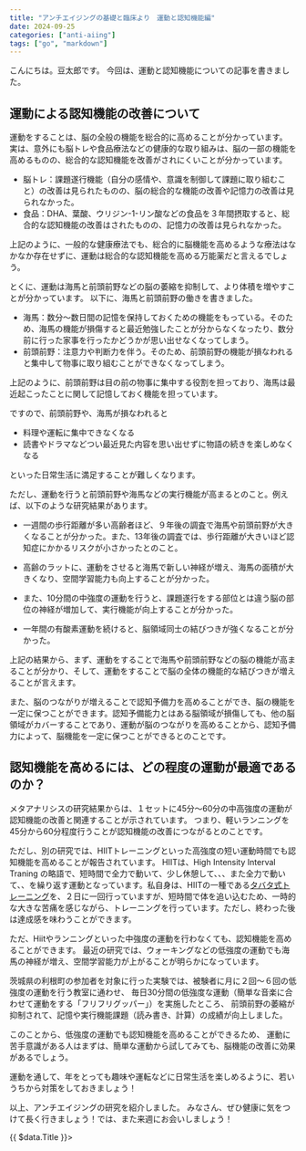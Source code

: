 ```yaml
---
title: "アンチエイジングの基礎と臨床より　運動と認知機能編"
date: 2024-09-25
categories: ["anti-aiing"]
tags: ["go", "markdown"]
---
```


こんにちは。豆太郎です。
今回は、運動と認知機能についての記事を書きました。


## 運動による認知機能の改善について

運動をすることは、脳の全般の機能を総合的に高めることが分かっています。
実は、意外にも脳トレや食品療法などの健康的な取り組みは、脳の一部の機能を高めるものの、総合的な認知機能を改善がされにくいことが分かっています。

- 脳トレ：課題遂行機能（自分の感情や、意識を制御して課題に取り組むこと）の改善は見られたものの、脳の総合的な機能の改善や記憶力の改善は見られなかった。
- 食品：DHA、葉酸、ウリジン-1-リン酸などの食品を３年間摂取すると、総合的な認知機能の改善はされたものの、記憶力の改善は見られなかった。

上記のように、一般的な健康療法でも、総合的に脳機能を高めるような療法はなかなか存在せずに、運動は総合的な認知機能を高める万能薬だと言えるでしょう。

とくに、運動は海馬と前頭前野などの脳の萎縮を抑制して、より体積を増やすことが分かっています。
以下に、海馬と前頭前野の働きを書きました。

- 海馬：数分～数日間の記憶を保持しておくための機能をもっている。そのため、海馬の機能が損傷すると最近勉強したことが分からなくなったり、数分前に行った家事を行ったかどうかが思い出せなくなってしまう。
- 前頭前野：注意力や判断力を伴う。そのため、前頭前野の機能が損なわれると集中して物事に取り組むことができなくなってしまう。

上記のように、前頭前野は目の前の物事に集中する役割を担っており、海馬は最近起こったことに関して記憶しておく機能を担っています。

ですので、前頭前野や、海馬が損なわれると

- 料理や運転に集中できなくなる
- 読書やドラマなどつい最近見た内容を思い出せずに物語の続きを楽しめなくなる

といった日常生活に満足することが難しくなります。

ただし、運動を行うと前頭前野や海馬などの実行機能が高まるとのこと。例えば、以下のような研究結果があります。

- 一週間の歩行距離が多い高齢者ほど、９年後の調査で海馬や前頭前野が大きくなることが分かった。また、13年後の調査では、歩行距離が大きいほど認知症にかかるリスクが小さかったとのこと。

- 高齢のラットに、運動をさせると海馬で新しい神経が増え、海馬の面積が大きくなり、空間学習能力も向上することが分かった。
- また、10分間の中強度の運動を行うと、課題遂行をする部位とは違う脳の部位の神経が増加して、実行機能が向上することが分かった。
- 一年間の有酸素運動を続けると、脳領域同士の結びつきが強くなることが分かった。


上記の結果から、まず、運動をすることで海馬や前頭前野などの脳の機能が高まることが分かり、そして、運動をすることで脳の全体の機能的な結びつきが増えることが言えます。

また、脳のつながりが増えることで認知予備力を高めることができ、脳の機能を一定に保つことができます。認知予備能力とはある脳領域が損傷しても、他の脳領域がカバーすることであり、運動が脳のつながりを高めることから、認知予備力によって、脳機能を一定に保つことができるとのことです。



## 認知機能を高めるには、どの程度の運動が最適であるのか？

メタアナリシスの研究結果からは、１セットに45分～60分の中高強度の運動が認知機能の改善と関連することが示されています。
つまり、軽いランニングを45分から60分程度行うことが認知機能の改善につながるとのことです。


ただし、別の研究では、HIITトレーニングといった高強度の短い運動時間でも認知機能を高めることが報告されています。
HIITは、High Intensity Interval Traning の略語で、短時間で全力で動いて、少し休憩して、、、また全力で動いて、、を繰り返す運動となっています。私自身は、HIITの一種である[タバタ式トレーニング](https://www.youtube.com/results?search_query=Hiit%E3%83%88%E3%83%AC%E3%83%BC%E3%83%8B%E3%83%B3%E3%82%B0%E3%80%80%E7%94%B0%E7%95%91%E5%BC%8F)を、２日に一回行っていますが、短時間で体を追い込むため、一時的な大きな苦痛を感じながら、トレーニングを行っています。ただし、終わった後は達成感を味わうことができます。

ただ、Hiitやランニングといった中強度の運動を行わなくても、認知機能を高めることができます。
最近の研究では、ウォーキングなどの低強度の運動でも海馬の神経が増え、空間学習能力が上がることが明らかになっています。

茨城県の利根町の参加者を対象に行った実験では、被験者に月に２回～６回の低強度の運動を行う教室に通わせ、
毎日30分間の低強度な運動（簡単な音楽に合わせて運動をする「フリフリグッパー」）を実施したところ、
前頭前野の萎縮が抑制されて、記憶や実行機能課題（読み書き、計算）の成績が向上しました。

このことから、低強度の運動でも認知機能を高めることができるため、
運動に苦手意識がある人はまずは、簡単な運動から試してみても、脳機能の改善に効果があるでしょう。

運動を通して、年をとっても趣味や運転などに日常生活を楽しめるように、若いうちから対策をしておきましょう！

以上、アンチエイジングの研究を紹介しました。
みなさん、ぜひ健康に気をつけて長く行きましょう！では、また来週にお会いしましょう！
<div>
  {{ $data.Title }}>
</div>
